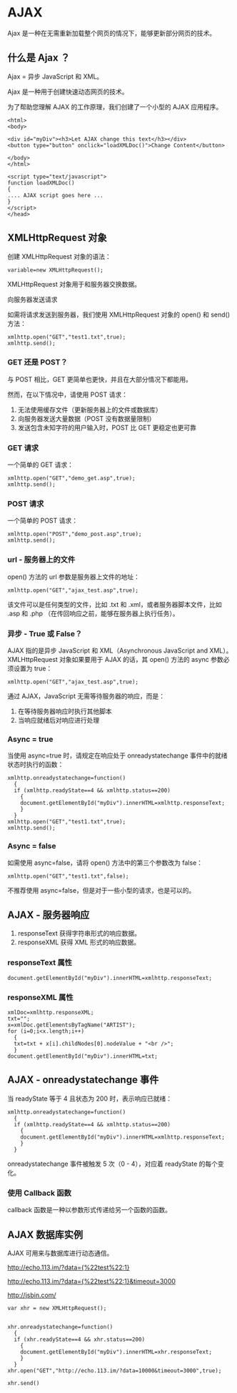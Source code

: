 # AJAX

Ajax 是一种在无需重新加载整个网页的情况下，能够更新部分网页的技术。

## 什么是 Ajax ？

Ajax = 异步 JavaScript 和 XML。

Ajax 是一种用于创建快速动态网页的技术。

为了帮助您理解 AJAX 的工作原理，我们创建了一个小型的 AJAX 应用程序。

```
<html>
<body>

<div id="myDiv"><h3>Let AJAX change this text</h3></div>
<button type="button" onclick="loadXMLDoc()">Change Content</button>

</body>
</html>

<script type="text/javascript">
function loadXMLDoc()
{
.... AJAX script goes here ...
}
</script>
</head>
```
## XMLHttpRequest 对象

创建 XMLHttpRequest 对象的语法：
```
variable=new XMLHttpRequest();
```
XMLHttpRequest 对象用于和服务器交换数据。

向服务器发送请求

如需将请求发送到服务器，我们使用 XMLHttpRequest 对象的 open() 和 send() 方法：
```
xmlhttp.open("GET","test1.txt",true);
xmlhttp.send();
```
### GET 还是 POST？

与 POST 相比，GET 更简单也更快，并且在大部分情况下都能用。

然而，在以下情况中，请使用 POST 请求：

1. 无法使用缓存文件（更新服务器上的文件或数据库）
2. 向服务器发送大量数据（POST 没有数据量限制）
3. 发送包含未知字符的用户输入时，POST 比 GET 更稳定也更可靠

### GET 请求

一个简单的 GET 请求：
```
xmlhttp.open("GET","demo_get.asp",true);
xmlhttp.send();
```
### POST 请求

一个简单的 POST 请求：
```
xmlhttp.open("POST","demo_post.asp",true);
xmlhttp.send();
```
### url - 服务器上的文件

open() 方法的 url 参数是服务器上文件的地址：
```
xmlhttp.open("GET","ajax_test.asp",true);
```
该文件可以是任何类型的文件，比如 .txt 和 .xml，或者服务器脚本文件，比如 .asp 和 .php （在传回响应之前，能够在服务器上执行任务）。

### 异步 - True 或 False？

AJAX 指的是异步 JavaScript 和 XML（Asynchronous JavaScript and XML）。
XMLHttpRequest 对象如果要用于 AJAX 的话，其 open() 方法的 async 参数必须设置为 true：
```
xmlhttp.open("GET","ajax_test.asp",true);
```
通过 AJAX，JavaScript 无需等待服务器的响应，而是：

1. 在等待服务器响应时执行其他脚本
2. 当响应就绪后对响应进行处理

### Async = true

当使用 async=true 时，请规定在响应处于 onreadystatechange 事件中的就绪状态时执行的函数：
```
xmlhttp.onreadystatechange=function()
  {
  if (xmlhttp.readyState==4 && xmlhttp.status==200)
    {
    document.getElementById("myDiv").innerHTML=xmlhttp.responseText;
    }
  }
xmlhttp.open("GET","test1.txt",true);
xmlhttp.send();
```
### Async = false

如需使用 async=false，请将 open() 方法中的第三个参数改为 false：
```
xmlhttp.open("GET","test1.txt",false);
```
不推荐使用 async=false，但是对于一些小型的请求，也是可以的。

## AJAX - 服务器响应

1. responseText 获得字符串形式的响应数据。
2. responseXML  获得 XML 形式的响应数据。

### responseText 属性
```
document.getElementById("myDiv").innerHTML=xmlhttp.responseText;
```
### responseXML 属性
```
xmlDoc=xmlhttp.responseXML;
txt="";
x=xmlDoc.getElementsByTagName("ARTIST");
for (i=0;i<x.length;i++)
  {
  txt=txt + x[i].childNodes[0].nodeValue + "<br />";
  }
document.getElementById("myDiv").innerHTML=txt;
```
## AJAX - onreadystatechange 事件

当 readyState 等于 4 且状态为 200 时，表示响应已就绪：
```
xmlhttp.onreadystatechange=function()
  {
  if (xmlhttp.readyState==4 && xmlhttp.status==200)
    {
    document.getElementById("myDiv").innerHTML=xmlhttp.responseText;
    }
  }
```
onreadystatechange 事件被触发 5 次（0 - 4），对应着 readyState 的每个变化。

### 使用 Callback 函数

callback 函数是一种以参数形式传递给另一个函数的函数。

## AJAX 数据库实例

AJAX 可用来与数据库进行动态通信。

http://echo.113.im/?data={%22test%22:1}

http://echo.113.im/?data={%22test%22:1}&timeout=3000

http://jsbin.com/
```
var xhr = new XMLHttpRequest();


xhr.onreadystatechange=function()
  {
  if (xhr.readyState==4 && xhr.status==200)
    {
    document.getElementById("myDiv").innerHTML=xhr.responseText;
    }
  }
xhr.open("GET","http://echo.113.im/?data=10000&timeout=3000",true);

xhr.send()
```

